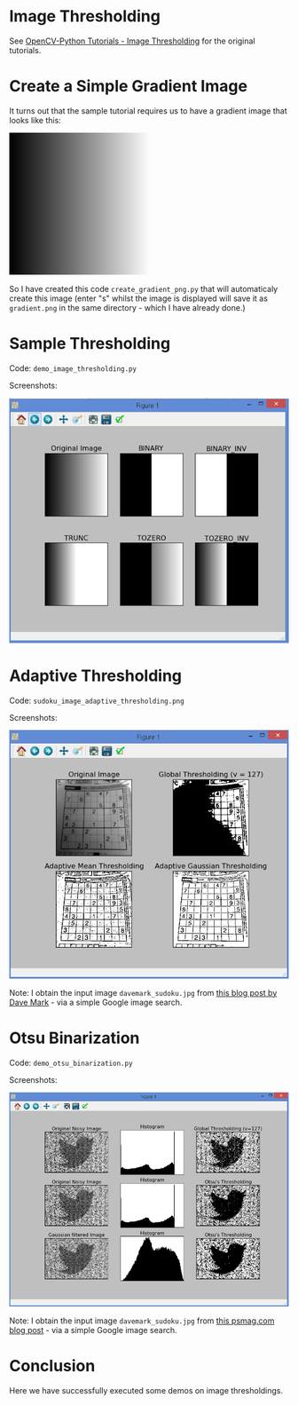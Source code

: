 # Image Thresholding

See [OpenCV-Python Tutorials - Image Thresholding](https://opencv-python-tutroals.readthedocs.org/en/latest/py_tutorials/py_imgproc/py_thresholding/py_thresholding.html#thresholding) for the original tutorials.

# Create a Simple Gradient Image

It turns out that the sample tutorial requires us to have a gradient image that looks like this:

![gradient.png](./screenshots/gradient.png)

So I have created this code `create_gradient_png.py` that will automaticaly create this image (enter "s" whilst the image is displayed will save it as `gradient.png` in the same directory - which I have already done.)

# Sample Thresholding

Code: `demo_image_thresholding.py`

Screenshots:

![gradient_image_thresholding.png](./screenshots/gradient_image_thresholding.png)

# Adaptive Thresholding

Code: `sudoku_image_adaptive_thresholding.png`

Screenshots:

![sudoku_image_adaptive_thresholding.png](./screenshots/sudoku_image_adaptive_thresholding.png)

Note: I obtain the input image `davemark_sudoku.jpg` from [this blog post by Dave Mark](http://www.davemark.com/?p=1164) - via a simple Google image search.

# Otsu Binarization

Code: `demo_otsu_binarization.py`

Screenshots:

![twitter_image_otsu_binarization.png](./screenshots/twitter_image_otsu_binarization.png)

Note: I obtain the input image `davemark_sudoku.jpg` from [this psmag.com blog post](http://www.psmag.com/nature-and-technology/whispering-town-square-can-twitter-provide-escape-noise-90493) - via a simple Google image search.

# Conclusion

Here we have successfully executed some demos on image thresholdings.